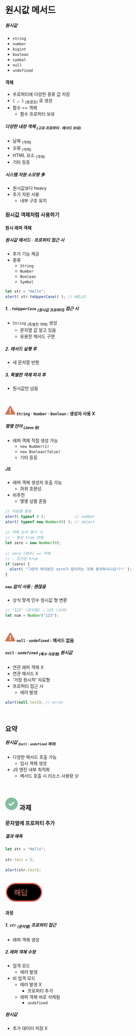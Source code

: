 원시값 메서드
====

##### 원시값
- `string`
- `number`
- `bigint`
- `boolean`
- `symbol`
- `null`
- `undefined`

#### 객체
- 프로퍼티에 다양한 종류 값 저장
- `{ … }` <sub>(중괄호)</sub> 로 생성
- 함수 == 객체
  - 함수 프로퍼티 보유

##### 다양한 내장 객체 <sub>(고유 프로퍼티 · 메서드 보유)</sub>
- 날짜 <sub>(객체)</sub>
- 오류 <sub>(객체)</sub>
- HTML 요소 <sub>(객체)</sub>
- 기타 등등

##### 시스템 자원 소모량 多
- 원시값보다 heavy
- 추가 자원 사용
  - 내부 구조 유지

### 원시값 객체처럼 사용하기

#### 원시 래퍼 객체

##### 원시값 메서드 · 프로퍼티 접근 시
- 추가 기능 제공
- 종류
  - `String`
  - `Number`
  - `Boolean`
  - `Symbol`
```javascript
let str = "Hello";
alert( str.toUpperCase() ); // HELLO
```

##### 1. `.toUpperCase` <sub>(원시값 프로퍼티)</sub> 접근 시
- `String` <sub>(특별한 객체)</sub> 생성
  - 문자열 값 알고 있음
  - 유용한 메서드 구현

##### 2. 메서드 실행 후
- 새 문자열 반환

##### 3. 특별한 객체 파괴 후
- 원시값만 남음

<br />

<img src="../../images/commons/icons/triangle-exclamation-solid.svg" /> **`String` · `Number` · `Boolean` : 생성자 사용 X**

##### 몇몇 언어 <sub>(Java 등)</sub>
- 래퍼 객체 직접 생성 가능
  - `new Number(1)`
  - `new Boolean(false)`
  - 기타 등등

##### JS
- 래퍼 객체 생성자 호출 가능
  - 하위 호환성
- 비추천
  - 몇몇 상황 혼동
```javascript
// 자료형 혼동
alert( typeof 0 );             // number
alert( typeof new Number(0) ); // object

// 객체 논리 평가 시
// - 항상 true 반환
let zero = new Number(0);

// zero (변수) == 객체
// - 조건문 true
if (zero) {
  alert( "그런데 여러분은 zero가 참이라는 것에 동의하시나요!?!" );
}
```

##### `new` 없이 사용 : 괜찮음
- 상식 맞게 인수 원시값 형 변환
```javascript
// "123" (문자열) → 123 (숫자)
let num = Number("123");
```

<br />

<img src="../../images/commons/icons/triangle-exclamation-solid.svg" /> **`null` · `undefined` : 메서드 없음**

##### `null` · `undefined` <sub>(특수 자료형)</sub> 원시값
- 연관 래퍼 객체 X
- 연관 메서드 X
- '가장 원시적' 자료형
- 프로퍼티 접근 시
  - 에러 발생
```javascript
alert(null.test); // error
```

<br />

## 요약

##### 원시값 <sub>(`null` · `undefined` 제외)</sub>
- 다양한 메서드 호출 가능
  - 임시 객체 생성
- JS 엔진 내부 최적화
  - 메서드 호출 시 리소스 사용량 少

<br />

## <img src="../../images/commons/icons/circle-check-solid.svg" /> 과제

### 문자열에 프로퍼티 추가

##### 결과 예측
```javascript
let str = "Hello";

str.test = 5;

alert(str.test);
```

<br />

<img src="../../images/commons/icons/circle-answer.svg" />

#### 과정

##### 1. `str` <sub>(문자열)</sub> 프로퍼티 접근
- 래퍼 객체 생성

##### 2.래퍼 객체 수정
- 엄격 모드
  - 에러 발생
- 비 엄격 모드
  - 에러 발생 X
    - 프로퍼티 추가
  - 래퍼 객체 바로 삭제됨
    - `undefined`

##### 원시값
- 추가 데이터 저장 X

